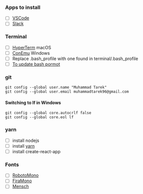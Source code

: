 ### Apps to install
- [ ] [VSCode](https://code.visualstudio.com/)
- [ ] [Slack](https://slack.com/downloads/osx)

### Terminal
- [ ] [HyperTerm](https://hyper.is/) macOS
- [ ] [ConEmu](https://conemu.github.io/) Windows
- [ ] Replace .bash_profile with one found in terminal/.bash_profile
- [ ] [To update bash pormot](https://www.cyberciti.biz/faq/bash-shell-change-the-color-of-my-shell-prompt-under-linux-or-unix/)

### git
```
git config --global user.name "Muhammad Tarek"
git config --global user.email muhammadtarek96@gmail.com
```

#### Switching to lf in Windows
```
git config --global core.autocrlf false
git config --global core.eol lf
```

### yarn
- [ ] install nodejs
- [ ] install [yarn](https://yarnpkg.com/en/)
- [ ] install create-react-app

### Fonts
- [ ] [RobotoMono](https://fonts.google.com/selection?category=Monospace&selection.family=Roboto+Mono)
- [ ] [FiraMono](https://fonts.google.com/selection?category=Monospace&selection.family=Fira+Mono)
- [ ] [Mensch](http://robey.lag.net/2010/06/21/mensch-font.html)
